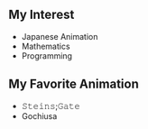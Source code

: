 ## My Interest

- Japanese Animation
- Mathematics
- Programming

## My Favorite Animation

- 𝚂𝚝𝚎𝚒𝚗𝚜;𝙶𝚊𝚝𝚎
- Gochiusa
